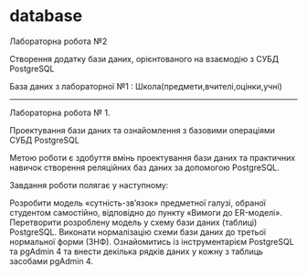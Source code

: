 # database
Лабораторна робота №2

Створення додатку бази даних, орієнтованого на взаємодію з СУБД PostgreSQL

База даних з лабораторної №1 :
Школа(предмети,вчителі,оцінки,учні)


----------------------------------------------------------------------------------------------------------------------------------
Лабораторна робота № 1.

Проектування бази даних та ознайомлення з базовими операціями СУБД PostgreSQL

Метою роботи є здобуття вмінь проектування бази даних та практичних навичок створення реляційних баз даних за допомогою PostgreSQL.

Завдання роботи полягає у наступному:

Розробити модель «сутність-зв’язок» предметної галузі, обраної студентом самостійно, відповідно до пункту «Вимоги до ER-моделі».
Перетворити розроблену модель у схему бази даних (таблиці) PostgreSQL.
Виконати нормалізацію схеми бази даних до третьої нормальної форми (3НФ). 
Ознайомитись із інструментарієм PostgreSQL та pgAdmin 4 та внести декілька рядків даних у кожну з таблиць засобами pgAdmin 4.

